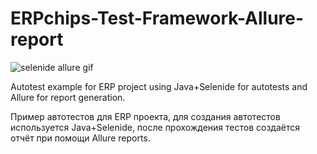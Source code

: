 # ERPchips-Test-Framework-Allure-report

![selenide allure gif](https://github.com/Kutckie/ERPchips-Test-Framework-Allure-report/blob/master/src/main/resources/selenide1.gif)

Autotest example for ERP project using Java+Selenide for autotests and Allure for report generation.

Пример автотестов для ERP проекта, для создания автотестов используется Java+Selenide, после прохождения тестов создаётся отчёт при помощи Allure reports.
